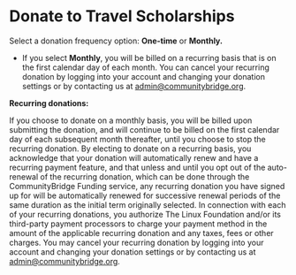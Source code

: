 # Donate to Travel Scholarships

Select a donation frequency option: **One-time** or **Monthly.**

* If you select **Monthly**, you will be billed on a recurring basis that is on the first calendar day of each month. You can cancel your recurring donation by logging into your account and changing your donation settings or by contacting us at [admin@communitybridge.org](mailto:admin@communitybridge.org).

**Recurring donations:**

If you choose to donate on a monthly basis, you will be billed upon submitting the donation, and will continue to be billed on the first calendar day of each subsequent month thereafter, until you choose to stop the recurring donation. By electing to donate on a recurring basis, you acknowledge that your donation will automatically renew and have a recurring payment feature, and that unless and until you opt out of the auto-renewal of the recurring donation, which can be done through the CommunityBridge Funding service, any recurring donation you have signed up for will be automatically renewed for successive renewal periods of the same duration as the initial term originally selected. In connection with each of your recurring donations, you authorize The Linux Foundation and/or its third-party payment processors to charge your payment method in the amount of the applicable recurring donation and any taxes, fees or other charges. You may cancel your recurring donation by logging into your account and changing your donation settings or by contacting us at [admin@communitybridge.org](mailto:admin@communitybridge.org).

